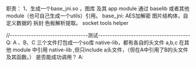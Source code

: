职责：
1、生成一个base_jni.so ，图库 及其 app module 通过 baselib 或者其他module（也可自己生成一个utils）引用。 
    base_jni:
            AES加解密
            图片结构体，自定义数据的 拆封
            色板解析提取。
            socket tools helper
            

//---------------------------------测试---------------------------------------
Q:
A 、B、C 三个文件打包成一个so库 native-lib，都有各自的头文件 a,b,c
在其他 module 中引用 native-lib ,但只include a头文件，（但在A中引用了B的头文件及其函数。）
是否能成功调用？
A:
